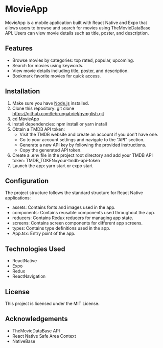 # MovieApp

MovieApp is a mobile application built with React Native and Expo that allows users to browse and search for movies using TheMovieDataBase API. Users can view movie details such as title, poster, and description.

## Features

- Browse movies by categories: top rated, popular, upcoming.
- Search for movies using keywords.
- View movie details including title, poster, and description.
- Bookmark favorite movies for quick access.

## Installation

1. Make sure you have [Node.js](https://nodejs.org) installed.
2. Clone this repository: git clone https://github.com/lebrungabriel/gymglish.git
3. cd MovieApp
4. install dependencies: npm install or yarn install
5. Obtain a TMDB API token:
   - Visit the TMDB website and create an account if you don't have one.
   - Go to your account settings and navigate to the "API" section.
   - Generate a new API key by following the provided instructions.
   - Copy the generated API token.
6. Create a .env file in the project root directory and add your TMDB API token: TMDB_TOKEN=your-tmdb-api-token
7. Launch the app: yarn start or expo start

## Configuration

The project structure follows the standard structure for React Native applications:

- assets: Contains fonts and images used in the app.
- components: Contains reusable components used throughout the app.
- reducers: Contains Redux reducers for managing app state.
- screens: Contains screen components for different app screens.
- types: Contains type definitions used in the app.
- App.tsx: Entry point of the app.

## Technologies Used

- ReactNative
- Expo
- Redux
- ReactNavigation

## License

This project is licensed under the MIT License.

## Acknowledgements

- TheMovieDataBase API
- React Native Safe Area Context
- NativeBase
